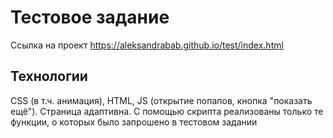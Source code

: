 # Тестовое задание
Ссылка на проект https://aleksandrabab.github.io/test/index.html

## Технологии

CSS (в т.ч. анимация), HTML, JS (открытие попапов, кнопка "показать ещё").
Страница адаптивна. С помощью скрипта реализованы только те функции, о которых было запрошено в тестовом задании




